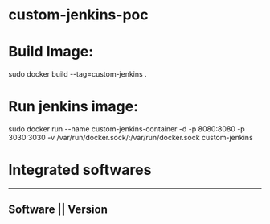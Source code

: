 # custom-jenkins-poc
# Build Image:
sudo docker build --tag=custom-jenkins .
# Run jenkins image:
sudo docker run --name custom-jenkins-container -d -p 8080:8080 -p 3030:3030 -v /var/run/docker.sock/:/var/run/docker.sock custom-jenkins
# Integrated softwares
---------------------------------------------------------------------
Software                        || Version
---------------------------------------------------------------------

